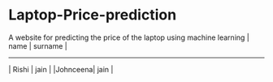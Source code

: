 # Laptop-Price-prediction
A website for predicting the price of the laptop using machine learning
| name    | surname |
---------- --------
| Rishi   | jain    |
|Johnceena| jain    |
